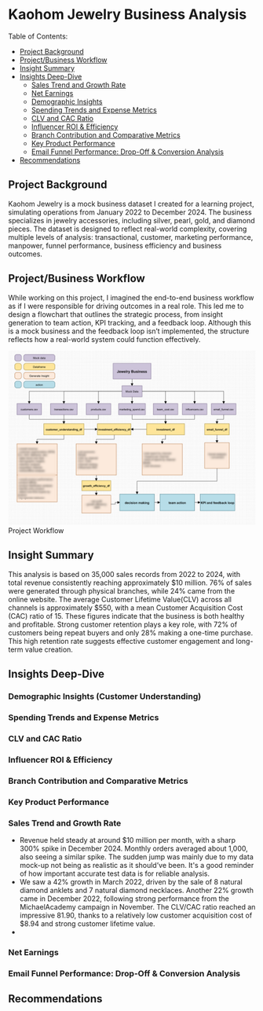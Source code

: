 # Kaohom Jewelry Business Analysis
Table of Contents:
- [Project Background](#Project-Background)
- [Project/Business Workflow](#Project/Business-Workflow)
- [Insight Summary](#Insight-Summary)
- [Insights Deep-Dive](#Insights-Deep-Dive)
  - [Sales Trend and Growth Rate](#Sales-Trend-and-Growth-Rate)
  - [Net Earnings](#Net-Earnings)
  - [Demographic Insights](#Demographic-Insights)
  - [Spending Trends and Expense Metrics](#Spending-Trends-and-Expense-Metrics)
  - [CLV and CAC Ratio](#CLV-and-CAC-Ratio)
  - [Influencer ROI & Efficiency](#Influencer-RO--Efficiency)
  - [Branch Contribution and Comparative Metrics](#Branch-Contribution-and-Comparative-Metrics)
  - [Key Product Performance](#Key-Product-Performance)
  - [Email Funnel Performance: Drop-Off & Conversion Analysis](#Email-Funnel-Performance-Drop-Off--Conversion-Analysis)
- [Recommendations](#Recommendations)
## Project Background
Kaohom Jewelry is a mock business dataset I created for a learning project, simulating operations from January 2022 to December 2024. The business specializes in jewelry accessories, including silver, pearl, gold, and diamond pieces. The dataset is designed to reflect real-world complexity, covering multiple levels of analysis: transactional, customer, marketing performance, manpower, funnel performance, business efficiency and business outcomes.

## Project/Business Workflow
While working on this project, I imagined the end-to-end business workflow as if I were responsible for driving outcomes in a real role. This led me to design a flowchart that outlines the strategic process, from insight generation to team action, KPI tracking, and a feedback loop. Although this is a mock business and the feedback loop isn’t implemented, the structure reflects how a real-world system could function effectively.

![Project Workflow](https://github.com/EmSomsanook/Kaohom-Jewelry-Business-Analysis/blob/87a7631137234b0edd556e6351de4d0f9617ddc7/viz%20%26%20screenshot/IMG_5958.PNG)
Project Workflow
## Insight Summary
This analysis is based on 35,000 sales records from 2022 to 2024, with total revenue consistently reaching approximately $10 million. 76% of sales were generated through physical branches, while 24% came from the online website. The average Customer Lifetime Value(CLV) across all channels is approximately $550, with a mean Customer Acquisition Cost (CAC) ratio of 15. These figures indicate that the business is both healthy and profitable. Strong customer retention plays a key role, with 72% of customers being repeat buyers and only 28% making a one-time purchase. This high retention rate suggests effective customer engagement and long-term value creation.

## Insights Deep-Dive
### Demographic Insights (Customer Understanding)
### Spending Trends and Expense Metrics
### CLV and CAC Ratio
### Influencer ROI & Efficiency
### Branch Contribution and Comparative Metrics
### Key Product Performance
### Sales Trend and Growth Rate
- Revenue held steady at around $10 million per month, with a sharp 300% spike in December 2024. Monthly orders averaged about 1,000, also seeing a similar spike. The sudden jump was mainly due to my data mock-up not being as realistic as it should’ve been. It's a good reminder of how important accurate test data is for reliable analysis.
- We saw a 42% growth in March 2022, driven by the sale of 8 natural diamond anklets and 7 natural diamond necklaces. Another 22% growth came in December 2022, following strong performance from the MichaelAcademy campaign in November. The CLV/CAC ratio reached an impressive 81.90, thanks to a relatively low customer acquisition cost of $8.94 and strong customer lifetime value.
- 
### Net Earnings
### Email Funnel Performance: Drop-Off & Conversion Analysis

## Recommendations


